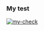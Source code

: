 ### My test
[![my-check](https://github.com/RomanKalsin/hexlet_pytest/actions/workflows/my_check.yml/badge.svg)](https://github.com/RomanKalsin/hexlet_pytest/actions/workflows/my_check.yml)

